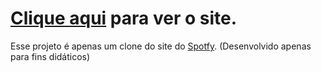 # [Clique aqui](https://marcotulio95.github.io/Spotfy/) para ver o site. 

Esse projeto é apenas um clone do site do [Spotfy](www.spotify.com/br).
(Desenvolvido apenas para fins didáticos)
